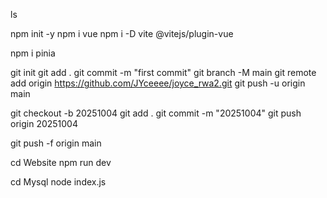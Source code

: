 <!--vite congi-->
ls
<!--initialise & add dependencies-->
npm init -y
npm i vue
npm i -D vite @vitejs/plugin-vue

<!--install pinia-->
npm i pinia

<!--push to github-->
git init
git add .
git commit -m "first commit"
git branch -M main
git remote add origin https://github.com/JYceeee/joyce_rwa2.git
git push -u origin main

<!--新建并切换到新分支、保存修改、提交、推送到 GitHub-->
git checkout -b 20251004
git add .
git commit -m "20251004"
git push origin 20251004


git push -f origin main

cd Website
npm run dev

cd Mysql
node index.js